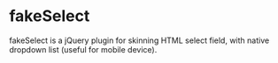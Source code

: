 fakeSelect
==========

fakeSelect is a jQuery plugin for skinning HTML select field, with native dropdown list (useful for mobile device).